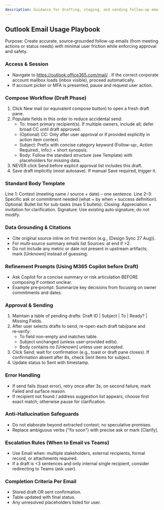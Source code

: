 ```yaml
---
description: Guidance for drafting, staging, and sending follow-up emails in Outlook Web (outlook.office365.com) via browser automation.
---
```


## Outlook Email Usage Playbook

Purpose: Create accurate, source‑grounded follow-up emails (from meeting actions or status needs) with minimal user friction while enforcing approval and safety.

### Access & Session
- Navigate to https://outlook.office365.com/mail/ . If the correct corporate account mailbox loads (inbox visible), proceed automatically.
- If account picker or MFA is presented, pause and request user action.

### Compose Workflow (Draft Phase)
1. Click New mail (or equivalent compose button) to open a fresh draft pane.
2. Populate fields in this order to reduce accidental send:
   - To: Insert primary recipient(s). If multiple owners, include all; defer broad CC until draft approved.
   - (Optional) CC: Only after user approval or if provided explicitly in action item context.
   - Subject: Prefix with concise category keyword (Follow-up:, Action Required:, Info:) + short synopsis.
   - Body: Follow the standard structure (see Template) with placeholders for missing data.
3. NEVER click Send before explicit approval list includes this draft.
4. Save draft implicitly (most autosave). If manual Save required, trigger it.

### Standard Body Template
Line 1: Context (meeting name / source + date) – one sentence.
Line 2–3: Specific ask or commitment needed (what + by when + success definition).
Optional: Bullet list for sub-tasks (max 5 bullets).
Closing: Appreciation + invitation for clarification.
Signature: Use existing auto signature; do not modify.

### Data Grounding & Citations
- Cite original source inline on first mention (e.g., (Design Sync 27 Aug)).
- For multi‑source summary emails list Sources: at end if >2.
- Do not include any metric or date not present in upstream artifacts; mark [Unknown] instead of guessing.

### Refinement Prompts (Using M365 Copilot before Draft)
- Ask Copilot for a concise summary or risk articulation BEFORE composing if context unclear.
- Example pre‑prompt: Summarize key decisions from <meeting title> focusing on owner commitments and dates.

### Approval & Sending
1. Maintain a table of pending drafts: Draft ID | Subject | To | Ready? | Missing Fields.
2. After user selects drafts to send, re-open each draft tab/pane and re‑verify:
   - To field non-empty and matches table.
   - Subject unchanged (unless user-provided edits).
   - Body contains no [Unknown] unless user accepted.
3. Click Send; wait for confirmation (e.g., toast or draft pane closes). If confirmation absent after 8s, check Sent Items for subject.
4. Update status to Sent with timestamp.

### Error Handling
- If send fails (toast error), retry once after 3s; on second failure, mark Failed and surface reason.
- If recipient not found / address suggestion list appears, choose first exact match; otherwise pause for clarification.

### Anti-Hallucination Safeguards
- Do not elaborate beyond extracted context; no speculative promises.
- Replace ambiguous verbs ("fix soon") with precise ask or mark [Clarify].

### Escalation Rules (When to Email vs Teams)
- Use Email when: multiple stakeholders, external recipients, formal record, or attachments required.
- If a draft is <3 sentences and only internal single recipient, consider redirecting to Teams (ask user).

### Completion Criteria Per Email
- Stored draft OR sent confirmation.
- Table updated with final status.
- Any unresolved placeholders listed for user.
